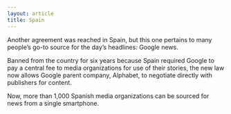 ```yaml
---
layout: article
title: Spain
---
```


Another agreement was reached in Spain, but this one pertains to many people’s go-to source for the day’s headlines: Google news.

Banned from the country for six years because Spain required Google to pay a central fee to media organizations for use of their stories, the new law now allows Google parent company, Alphabet, to negotiate directly with publishers for content.

Now, more than 1,000 Spanish media organizations can be sourced for news from a single smartphone.
